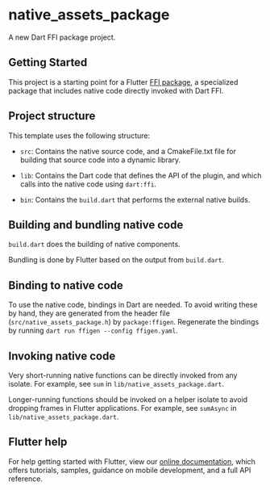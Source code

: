 # native_assets_package

A new Dart FFI package project.

## Getting Started

This project is a starting point for a Flutter
[FFI package](https://docs.flutter.dev/development/platform-integration/c-interop),
a specialized package that includes native code directly invoked with Dart FFI.

## Project structure

This template uses the following structure:

* `src`: Contains the native source code, and a CmakeFile.txt file for building
  that source code into a dynamic library.

* `lib`: Contains the Dart code that defines the API of the plugin, and which
  calls into the native code using `dart:ffi`.

* `bin`: Contains the `build.dart` that performs the external native builds.

## Building and bundling native code

`build.dart` does the building of native components.

Bundling is done by Flutter based on the output from `build.dart`.

## Binding to native code

To use the native code, bindings in Dart are needed.
To avoid writing these by hand, they are generated from the header file
(`src/native_assets_package.h`) by `package:ffigen`.
Regenerate the bindings by running `dart run ffigen --config ffigen.yaml`.

## Invoking native code

Very short-running native functions can be directly invoked from any isolate.
For example, see `sum` in `lib/native_assets_package.dart`.

Longer-running functions should be invoked on a helper isolate to avoid
dropping frames in Flutter applications.
For example, see `sumAsync` in `lib/native_assets_package.dart`.

## Flutter help

For help getting started with Flutter, view our
[online documentation](https://flutter.dev/docs), which offers tutorials,
samples, guidance on mobile development, and a full API reference.
